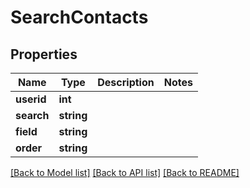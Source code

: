# SearchContacts

## Properties
Name | Type | Description | Notes
------------ | ------------- | ------------- | -------------
**userid** | **int** |  | 
**search** | **string** |  | 
**field** | **string** |  | 
**order** | **string** |  | 

[[Back to Model list]](../README.md#documentation-for-models) [[Back to API list]](../README.md#documentation-for-api-endpoints) [[Back to README]](../README.md)


